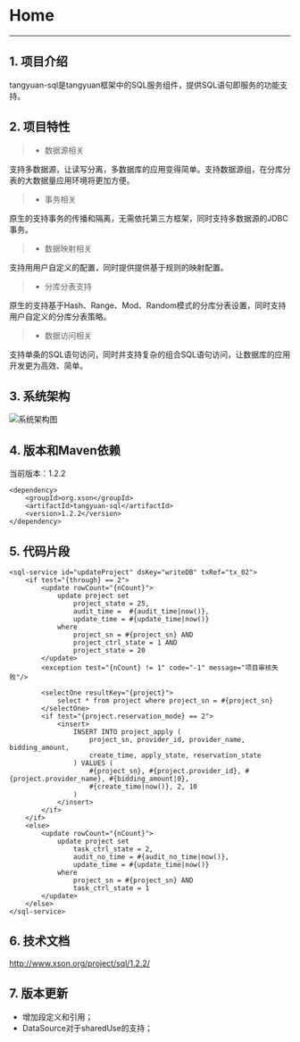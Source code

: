 # Home
---

## 1. 项目介绍

tangyuan-sql是tangyuan框架中的SQL服务组件，提供SQL语句即服务的功能支持。

## 2. 项目特性

> * 数据源相关

支持多数据源，让读写分离，多数据库的应用变得简单。支持数据源组，在分库分表的大数据量应用环境将更加方便。

> * 事务相关

原生的支持事务的传播和隔离，无需依托第三方框架，同时支持多数据源的JDBC事务。

> * 数据映射相关

支持用用户自定义的配置，同时提供提供基于规则的映射配置。

> * 分库分表支持

原生的支持基于Hash、Range、Mod、Random模式的分库分表设置，同时支持用户自定义的分库分表策略。

> * 数据访问相关

支持单条的SQL语句访问，同时并支持复杂的组合SQL语句访问，让数据库的应用开发更为高效、简单。

## 3. 系统架构

![系统架构图](http://www.xson.org/project/sql/1.2.2/images/00.png)

## 4. 版本和Maven依赖

当前版本：1.2.2

	<dependency>
		<groupId>org.xson</groupId>
		<artifactId>tangyuan-sql</artifactId>
		<version>1.2.2</version>
	</dependency>

## 5. 代码片段

	<sql-service id="updateProject" dsKey="writeDB" txRef="tx_02">
		<if test="{through} == 2">
			<update rowCount="{nCount}">
				update project set
					project_state = 25, 
					audit_time =  #{audit_time|now()},
					update_time = #{update_time|now()}
				where 
					project_sn = #{project_sn} AND 
					project_ctrl_state = 1 AND 
					project_state = 20
			</update>
			<exception test="{nCount} != 1" code="-1" message="项目审核失败"/>
			
			<selectOne resultKey="{project}">
				select * from project where project_sn = #{project_sn}
			</selectOne>
			<if test="{project.reservation_mode} == 2">
				<insert>
					INSERT INTO project_apply (
						project_sn, provider_id, provider_name, bidding_amount,
						create_time, apply_state, reservation_state
					) VALUES (
						#{project_sn}, #{project.provider_id}, #{project.provider_name}, #{bidding_amount|0}, 
						#{create_time|now()}, 2, 10
					)							
				</insert>			
			</if>
		</if>
		<else>
			<update rowCount="{nCount}">
				update project set
					task_ctrl_state = 2, 
					audit_no_time = #{audit_no_time|now()},
					update_time = #{update_time|now()}
				where 
					project_sn = #{project_sn} AND 
					task_ctrl_state = 1
			</update>
		</else>
	</sql-service>

## 6. 技术文档

<http://www.xson.org/project/sql/1.2.2/>

## 7. 版本更新

+ 增加段定义和引用；
+ DataSource对于sharedUse的支持；
